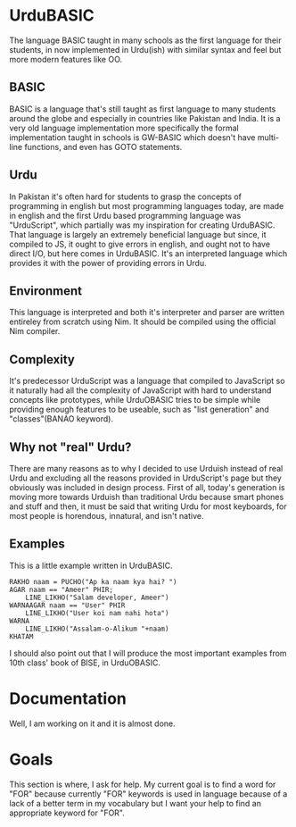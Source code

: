 # UrduBASIC
The language BASIC taught in many schools as the first language for their students, in now implemented in Urdu(ish) with similar syntax and feel but more modern features like OO.

## BASIC
BASIC is a language that's still taught as first language to many students around the globe and especially in countries like Pakistan and India. It is a very old language implementation more specifically the formal implementation taught in schools is GW-BASIC which doesn't have multi-line functions, and even has GOTO statements.

## Urdu
In Pakistan it's often hard for students to grasp the concepts of programming in english but most programming languages today, are made in english and the first Urdu based programming language was "UrduScript", which partially was my inspiration for creating UrduBASIC. That language is largely an extremely beneficial language but since, it compiled to JS, it ought to give errors in english, and ought not to have direct I/O, but here comes in UrduBASIC. It's an interpreted language which provides it with the power of providing errors in Urdu.

## Environment
This language is interpreted and both it's interpreter and parser are written entireley from scratch using Nim. It should be compiled using the official Nim compiler.

## Complexity
It's predecessor UrduScript was a language that compiled to JavaScript so it naturally had all the complexity of JavaScript with hard to understand concepts like prototypes, while UrduOBASIC tries to be simple while providing enough features to be useable, such as "list generation" and "classes"(BANAO keyword).

## Why not "real" Urdu?
There are many reasons as to why I decided to use Urduish instead of real Urdu and excluding all the reasons provided in UrduScript's page but they obviously was included in design process. First of all, today's generation is moving more towards Urduish than traditional Urdu because smart phones and stuff and then, it must be said that writing Urdu for most keyboards, for most people is horendous, innatural, and isn't native.

## Examples
This is a little example written in UrduBASIC.
```
RAKHO naam = PUCHO("Ap ka naam kya hai? ")
AGAR naam == "Ameer" PHIR;
	LINE_LIKHO("Salam developer, Ameer")
WARNAAGAR naam == "User" PHIR
	LINE_LIKHO("User koi nam nahi hota")
WARNA
	LINE_LIKHO("Assalam-o-Alikum "+naam)
KHATAM
```
I should also point out that I will produce the most important examples from 10th class' book of BISE, in UrduOBASIC.

# Documentation
Well, I am working on it and it is almost done.

# Goals
This section is where, I ask for help. My current goal is to find a word for "FOR" because currently "FOR" keywords is used in language because of a lack of a better term in my vocabulary but I want your help to find an appropriate keyword for "FOR".
